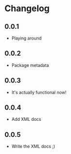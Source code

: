 # Changelog

## 0.0.1
* Playing around

## 0.0.2
* Package metadata

## 0.0.3
* It's actually functional now!

## 0.0.4
* Add XML docs

## 0.0.5
* Write the XML docs ;)